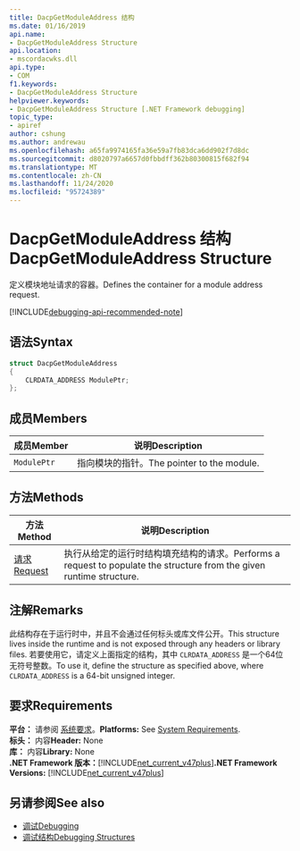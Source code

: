 ```yaml
---
title: DacpGetModuleAddress 结构
ms.date: 01/16/2019
api.name:
- DacpGetModuleAddress Structure
api.location:
- mscordacwks.dll
api.type:
- COM
f1.keywords:
- DacpGetModuleAddress Structure
helpviewer.keywords:
- DacpGetModuleAddress Structure [.NET Framework debugging]
topic_type:
- apiref
author: cshung
ms.author: andrewau
ms.openlocfilehash: a65fa9974165fa36e59a7fb83dca6dd902f7d8dc
ms.sourcegitcommit: d8020797a6657d0fbbdff362b80300815f682f94
ms.translationtype: MT
ms.contentlocale: zh-CN
ms.lasthandoff: 11/24/2020
ms.locfileid: "95724389"
---
```

# <a name="dacpgetmoduleaddress-structure"></a><span data-ttu-id="32e32-102">DacpGetModuleAddress 结构</span><span class="sxs-lookup"><span data-stu-id="32e32-102">DacpGetModuleAddress Structure</span></span>

<span data-ttu-id="32e32-103">定义模块地址请求的容器。</span><span class="sxs-lookup"><span data-stu-id="32e32-103">Defines the container for a module address request.</span></span>

[!INCLUDE[debugging-api-recommended-note](../../../../includes/debugging-api-recommended-note.md)]

## <a name="syntax"></a><span data-ttu-id="32e32-104">语法</span><span class="sxs-lookup"><span data-stu-id="32e32-104">Syntax</span></span>

```cpp
struct DacpGetModuleAddress
{
    CLRDATA_ADDRESS ModulePtr;
};
```

## <a name="members"></a><span data-ttu-id="32e32-105">成员</span><span class="sxs-lookup"><span data-stu-id="32e32-105">Members</span></span>

| <span data-ttu-id="32e32-106">成员</span><span class="sxs-lookup"><span data-stu-id="32e32-106">Member</span></span>      | <span data-ttu-id="32e32-107">说明</span><span class="sxs-lookup"><span data-stu-id="32e32-107">Description</span></span>                |
| ----------- | -------------------------- |
| `ModulePtr` | <span data-ttu-id="32e32-108">指向模块的指针。</span><span class="sxs-lookup"><span data-stu-id="32e32-108">The pointer to the module.</span></span> |

## <a name="methods"></a><span data-ttu-id="32e32-109">方法</span><span class="sxs-lookup"><span data-stu-id="32e32-109">Methods</span></span>

| <span data-ttu-id="32e32-110">方法</span><span class="sxs-lookup"><span data-stu-id="32e32-110">Method</span></span>                                                                                               | <span data-ttu-id="32e32-111">说明</span><span class="sxs-lookup"><span data-stu-id="32e32-111">Description</span></span>                                                                    |
| ---------------------------------------------------------------------------------------------------- | ------------------------------------------------------------------------------ |
| [<span data-ttu-id="32e32-112">请求</span><span class="sxs-lookup"><span data-stu-id="32e32-112">Request</span></span>](dacpgetmoduleaddress-request-method.md) | <span data-ttu-id="32e32-113">执行从给定的运行时结构填充结构的请求。</span><span class="sxs-lookup"><span data-stu-id="32e32-113">Performs a request to populate the structure from the given runtime structure.</span></span> |

## <a name="remarks"></a><span data-ttu-id="32e32-114">注解</span><span class="sxs-lookup"><span data-stu-id="32e32-114">Remarks</span></span>

<span data-ttu-id="32e32-115">此结构存在于运行时中，并且不会通过任何标头或库文件公开。</span><span class="sxs-lookup"><span data-stu-id="32e32-115">This structure lives inside the runtime and is not exposed through any headers or library files.</span></span> <span data-ttu-id="32e32-116">若要使用它，请定义上面指定的结构，其中 `CLRDATA_ADDRESS` 是一个64位无符号整数。</span><span class="sxs-lookup"><span data-stu-id="32e32-116">To use it, define the structure as specified above, where `CLRDATA_ADDRESS` is a 64-bit unsigned integer.</span></span>

## <a name="requirements"></a><span data-ttu-id="32e32-117">要求</span><span class="sxs-lookup"><span data-stu-id="32e32-117">Requirements</span></span>

<span data-ttu-id="32e32-118">**平台：** 请参阅 [系统要求](../../get-started/system-requirements.md)。</span><span class="sxs-lookup"><span data-stu-id="32e32-118">**Platforms:** See [System Requirements](../../get-started/system-requirements.md).</span></span>  
<span data-ttu-id="32e32-119">**标头：** 内容</span><span class="sxs-lookup"><span data-stu-id="32e32-119">**Header:** None</span></span>  
<span data-ttu-id="32e32-120">**库：** 内容</span><span class="sxs-lookup"><span data-stu-id="32e32-120">**Library:** None</span></span>  
<span data-ttu-id="32e32-121">**.NET Framework 版本：**[!INCLUDE[net_current_v47plus](../../../../includes/net-current-v47plus.md)]</span><span class="sxs-lookup"><span data-stu-id="32e32-121">**.NET Framework Versions:** [!INCLUDE[net_current_v47plus](../../../../includes/net-current-v47plus.md)]</span></span>  

## <a name="see-also"></a><span data-ttu-id="32e32-122">另请参阅</span><span class="sxs-lookup"><span data-stu-id="32e32-122">See also</span></span>

- [<span data-ttu-id="32e32-123">调试</span><span class="sxs-lookup"><span data-stu-id="32e32-123">Debugging</span></span>](index.md)
- [<span data-ttu-id="32e32-124">调试结构</span><span class="sxs-lookup"><span data-stu-id="32e32-124">Debugging Structures</span></span>](debugging-structures.md)
